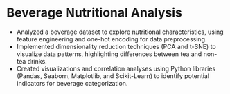 # Beverage Nutritional Analysis

- Analyzed a beverage dataset to explore nutritional characteristics, using feature engineering and one-hot encoding for data preprocessing.
- Implemented dimensionality reduction techniques (PCA and t-SNE) to visualize data patterns, highlighting differences between tea and non-tea drinks.
- Created visualizations and correlation analyses using Python libraries (Pandas, Seaborn, Matplotlib, and Scikit-Learn) to identify potential indicators for beverage categorization.
